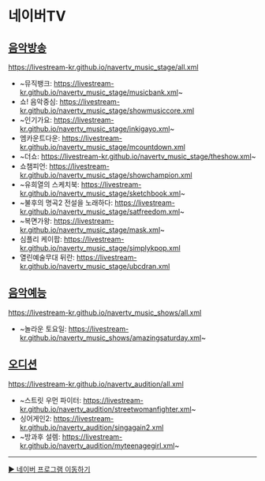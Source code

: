 # 네이버TV

## [음악방송](https://github.com/LIVESTREAM-KR/navertv_music_stage)
https://livestream-kr.github.io/navertv_music_stage/all.xml
- ~뮤직뱅크: https://livestream-kr.github.io/navertv_music_stage/musicbank.xml~
- 쇼! 음악중심: https://livestream-kr.github.io/navertv_music_stage/showmusiccore.xml
- ~인기가요: https://livestream-kr.github.io/navertv_music_stage/inkigayo.xml~
- 엠카운트다운: https://livestream-kr.github.io/navertv_music_stage/mcountdown.xml
- ~더쇼: https://livestream-kr.github.io/navertv_music_stage/theshow.xml~
- 쇼챔피언: https://livestream-kr.github.io/navertv_music_stage/showchampion.xml
- ~유희열의 스케치북: https://livestream-kr.github.io/navertv_music_stage/sketchbook.xml~
- ~불후의 명곡2 전설을 노래하다: https://livestream-kr.github.io/navertv_music_stage/satfreedom.xml~
- ~복면가왕: https://livestream-kr.github.io/navertv_music_stage/mask.xml~
- 심플리 케이팝: https://livestream-kr.github.io/navertv_music_stage/simplykpop.xml
- 열린예술무대 뒤란: https://livestream-kr.github.io/navertv_music_stage/ubcdran.xml

## [음악예능](https://github.com/LIVESTREAM-KR/navertv_music_shows)
https://livestream-kr.github.io/navertv_music_shows/all.xml
- ~놀라운 토요일: https://livestream-kr.github.io/navertv_music_shows/amazingsaturday.xml~

## [오디션](https://github.com/LIVESTREAM-KR/navertv_audition)
https://livestream-kr.github.io/navertv_audition/all.xml
- ~스트릿 우먼 파이터: https://livestream-kr.github.io/navertv_audition/streetwomanfighter.xml~
- 싱어게인2: https://livestream-kr.github.io/navertv_audition/singagain2.xml
- ~방과후 설렘: https://livestream-kr.github.io/navertv_audition/myteenagegirl.xml~

---

[▶️ 네이버 프로그램 이동하기](https://github.com/LIVESTREAM-KR/program)
